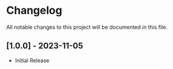 # Changelog
All notable changes to this project will be documented in this file.

## [1.0.0] - 2023-11-05
- Initial Release